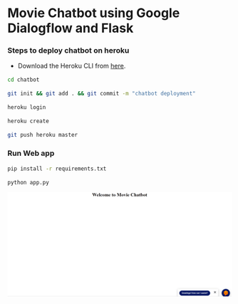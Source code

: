 # Movie Chatbot using Google Dialogflow and Flask 

### Steps to deploy chatbot on heroku

- Download the Heroku CLI from [here](https://devcenter.heroku.com/articles/heroku-cli).
```bash 
cd chatbot
```

```bash
git init && git add . && git commit -m "chatbot deployment"
``` 
```bash
heroku login
```
```bash
heroku create 
```
```bash
git push heroku master
```

### Run Web app 
```bash 
pip install -r requirements.txt 
```

```bash 
python app.py
```

![Web Application](movie.gif)